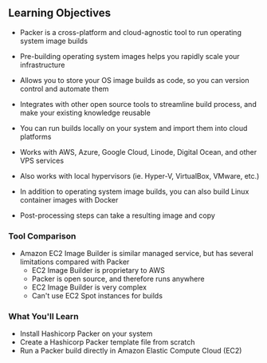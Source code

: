 ## Learning Objectives

* Packer is a cross-platform and cloud-agnostic tool to run operating system image builds
* Pre-building operating system images helps you rapidly scale your infrastructure

* Allows you to store your OS image builds as code, so you can version control and automate them
* Integrates with other open source tools to streamline build process, and make your existing knowledge reusable
* You can run builds locally on your system and import them into cloud platforms

* Works with AWS, Azure, Google Cloud, Linode, Digital Ocean, and other VPS services
* Also works with local hypervisors (ie. Hyper-V, VirtualBox, VMware, etc.)

* In addition to operating system image builds, you can also build Linux container images with Docker
* Post-processing steps can take a resulting image and copy 

### Tool Comparison

* Amazon EC2 Image Builder is similar managed service, but has several limitations compared with Packer 
  * EC2 Image Builder is proprietary to AWS
  * Packer is open source, and therefore runs anywhere
  * EC2 Image Builder is very complex
  * Can't use EC2 Spot instances for builds

### What You'll Learn

* Install Hashicorp Packer on your system
* Create a Hashicorp Packer template file from scratch
* Run a Packer build directly in Amazon Elastic Compute Cloud (EC2)
